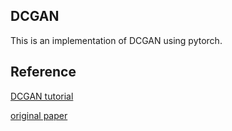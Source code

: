 ## DCGAN

This is an implementation of DCGAN using pytorch.

## Reference

[DCGAN tutorial](https://pytorch.org/tutorials/beginner/dcgan_faces_tutorial.html)

[original paper](https://arxiv.org/abs/1511.06434)
